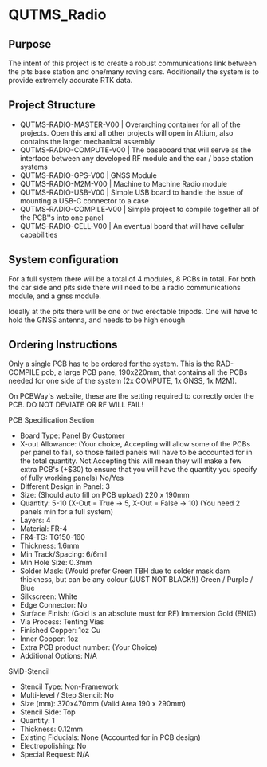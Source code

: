 # QUTMS_Radio

## Purpose

The intent of this project is to create a robust communications link between the pits base station and one/many roving cars. Additionally the system is to provide extremely accurate RTK data.

## Project Structure

 - QUTMS-RADIO-MASTER-V00 | Overarching container for all of the projects. Open this and all other projects will open in Altium, also contains the larger mechanical assembly
 - QUTMS-RADIO-COMPUTE-V00 | The baseboard that will serve as the interface between any developed RF module and the car / base station systems
 - QUTMS-RADIO-GPS-V00 | GNSS Module
 - QUTMS-RADIO-M2M-V00 | Machine to Machine Radio module
 - QUTMS-RADIO-USB-V00 | Simple USB board to handle the issue of mounting a USB-C connector to a case
 - QUTMS-RADIO-COMPILE-V00 | Simple project to compile together all of the PCB''s into one panel
 - QUTMS-RADIO-CELL-V00 | An eventual board that will have cellular capabilities

## System configuration

For a full system there will be a total of 4 modules, 8 PCBs in total. For both the car side and pits side there will need to be a radio communications module, and a gnss module.

Ideally at the pits there will be one or two erectable tripods. One will have to hold the GNSS antenna, and needs to be high enough 

## Ordering Instructions

Only a single PCB has to be ordered for the system. This is the RAD-COMPILE pcb, a large PCB pane, 190x220mm, that contains all the PCBs needed for one side of the system (2x COMPUTE, 1x GNSS, 1x M2M).

On PCBWay's website, these are the setting required to correctly order the PCB. DO NOT DEVIATE OR RF WILL FAIL!

PCB Specification Section

- Board Type: Panel By Customer
- X-out Allowance: (Your choice, Accepting will allow some of the PCBs per panel to fail, so those failed panels will have to be accounted for in the total quantity. Not Accepting this will mean they will make a few extra PCB's (+$30) to ensure that you will have the quantity you specify of fully working panels) No/Yes 
- Different Design in Panel: 3
- Size: (Should auto fill on PCB upload) 220 x 190mm
- Quantity: 5-10 (X-Out = True -> 5, X-Out = False -> 10) (You need 2 panels min for a full system)
- Layers: 4
- Material: FR-4
- FR4-TG: TG150-160
- Thickness: 1.6mm
- Min Track/Spacing: 6/6mil
- Min Hole Size: 0.3mm
- Solder Mask: (Would prefer Green TBH due to solder mask dam thickness, but can be any colour (JUST NOT BLACK!)) Green / Purple / Blue
- Silkscreen: White
- Edge Connector: No
- Surface Finish: (Gold is an absolute must for RF) Immersion Gold (ENIG)
- Via Process: Tenting Vias
- Finished Copper: 1oz Cu
- Inner Copper: 1oz
- Extra PCB product number: (Your Choice)
- Additional Options: N/A

SMD-Stencil

- Stencil Type: Non-Framework
- Multi-level / Step Stencil: No
- Size (mm): 370x470mm (Valid Area 190 x 290mm)
- Stencil Side: Top
- Quantity: 1
- Thickness: 0.12mm
- Existing Fiducials: None (Accounted for in PCB design)
- Electropolishing: No
- Special Request: N/A